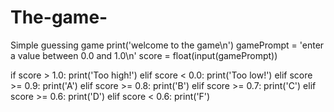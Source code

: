 # The-game-
Simple guessing game 
print('welcome to the game\n') 
gamePrompt = 'enter a value between 0.0 and 1.0\n' 
score = float(input(gamePrompt))

if score > 1.0:
    print('Too high!')
elif score < 0.0:
    print('Too low!')
elif score >= 0.9:
    print('A')
elif score >= 0.8:
    print('B')
elif score >= 0.7:
    print('C')
elif score >= 0.6:
    print('D')
elif score < 0.6:
    print('F')
